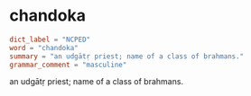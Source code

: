 # chandoka

``` toml
dict_label = "NCPED"
word = "chandoka"
summary = "an udgātṛ priest; name of a class of brahmans."
grammar_comment = "masculine"
```

an udgātṛ priest; name of a class of brahmans.

